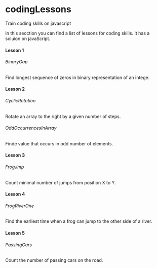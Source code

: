 # codingLessons
Train coding skills on javascript

In this secction you can find a list of lessons for coding skills. It has a soluion on javaScript.

#### Lesson 1
###### BinaryGap
Find longest sequence of zeros in binary representation of an intege.

#### Lesson 2
###### CyclicRotation
Rotate an array to the right by a given number of steps.

###### OddOccurrencesInArray
Finde value that occurs in odd number of elements.

#### Lesson 3
###### FrogJmp
Count minimal number of jumps from position X to Y.

#### Lesson 4
###### FrogRiverOne
Find the earliest time when a frog can jump to the other side of a river.

#### Lesson 5
###### PassingCars
Count the number of passing cars on the road.
